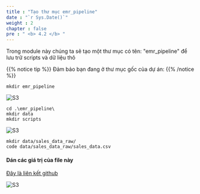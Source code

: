 ```yaml
---
title : "Tạo thư mục emr_pipeline"
date : "`r Sys.Date()`"
weight : 2
chapter : false
pre : " <b> 4.2 </b> "
---
```

Trong module này chúng ta sẽ tạo một thư mục có tên: "emr_pipeline" để lưu trữ scripts và dữ liệu thô

{{% notice tip %}}
Đảm bảo bạn đang ở thư mục gốc của dự án:
{{% /notice %}}

````
mkdir emr_pipeline
````
![S3](/images/3.AWS%20S3%20Bucket%20Deployment%20stack/AWS%20S3-1.png)

````
cd .\emr_pipeline\
mkdir data
mkdir scripts
````
![S3](/images/3.AWS%20S3%20Bucket%20Deployment%20stack/AWS%20S3-2.png)

````
mkdir data/sales_data_raw/
code data/sales_data_raw/sales_data.csv
````

#### Dán các giá trị của file này
[Đây là liên kết github](https://github.com/Prashant501Tyagi/-Build-an-ETL-Pipeline-on-EMR-using-AWS-CDK-and-Power-BI/blob/Main/emr_pipeline/data/sales_data_raw/sales_data.csv?plain=1)

![S3](/images/3.AWS%20S3%20Bucket%20Deployment%20stack/AWS%20S3-3.png)